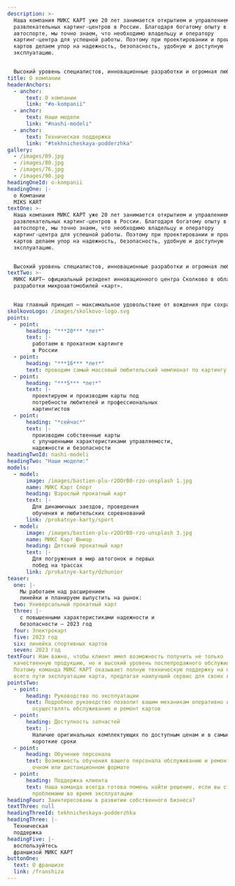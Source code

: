 ```yaml
---
description: >-
  Наша компания МИКС КАРТ уже 20 лет занимается открытием и управлением
  развлекательных картинг-центров в России. Благодаря богатому опыту в
  автоспорте, мы точно знаем, что необходимо владельцу и оператору
  картинг-центра для успешной работы. Поэтому при проектировании и производстве
  картов делаем упор на надежность, безопасность, удобную и доступную
  эксплуатацию. 


  Высокий уровень специалистов, инновационные разработки и огромная любовь к миру автоспорта, позволяет нам создавать уникальный продукт, а пилотам – получать удовольствие каждый раз, когда они садятся за руль/
title: О компании
headerAnchors:
  - anchor:
      text: О компании
      link: "#o-kompanii"
  - anchor:
      text: Наши модели
      link: "#nashi-modeli"
  - anchor:
      text: Техническая поддержка
      link: "#tekhnicheskaya-podderzhka"
gallery:
  - /images/09.jpg
  - /images/80.jpg
  - /images/76.jpg
  - /images/90.jpg
headingOneId: o-kompanii
headingOne: |-
  о Компании
  MIKS KART
textOne: >-
  Наша компания МИКС КАРТ уже 20 лет занимается открытием и управлением
  развлекательных картинг-центров в России. Благодаря богатому опыту в
  автоспорте, мы точно знаем, что необходимо владельцу и оператору
  картинг-центра для успешной работы. Поэтому при проектировании и производстве
  картов делаем упор на надежность, безопасность, удобную и доступную
  эксплуатацию. 


  Высокий уровень специалистов, инновационные разработки и огромная любовь к миру автоспорта позволяют нам создавать уникальный продукт, а пилотам – получать удовольствие каждый раз, когда они садятся за руль.
textTwo: >-
  МИКС КАРТ– официальный резидент инновационного центра Сколково в области
  разработки микроавтомобилей «карт».


  Наш главный принцип – максимальное удовольствие от вождения при сохранении высокого уровня безопасности.
skolkovoLogo: /images/skolkovo-logo.svg
points:
  - point:
      heading: "***20*** *лет*"
      text: |-
        работаем в прокатном картинге
        в России
  - point:
      heading: "***16*** *лет*"
      text: проводим самый массовый любительский чемпионат по картингу
  - point:
      heading: "***5*** *лет*"
      text: |-
        проектируем и производим карты под
        потребности любителей и профессиональных
        картингистов
  - point:
      heading: "*сейчас*"
      text: |-
        производим собственные карты
        с улучшенными характеристиками управляемости,
        надежности и безопасности
headingTwoId: nashi-modeli
headingTwo: "Наши модели:"
models:
  - model:
      image: /images/bastien-plu-r2OOrB0-rzo-unsplash 1.jpg
      name: МИКС Карт Спорт
      heading: Взрослый прокатный карт
      text: |-
        Для динамичных заездов, проведения
        обучения и любительских соревнований
      link: /prokatnye-karty/sport
  - model:
      image: /images/bastien-plu-r2OOrB0-rzo-unsplash 3.jpg
      name: МИКС Карт Юниор
      heading: Детский прокатный карт
      text: |-
        Для погружения в мир автогонок и первых
        побед на трассах
      link: /prokatnye-karty/dzhunior
teaser:
  one: |-
    Мы работаем над расширением
    линейки и планируем выпустить на рынок:
  two: Универсальный прокатный карт
  three: |-
    с повышенными характеристиками надежности и
    безопасности – 2023 год
  four: Электрокарт
  five: 2023 год
  six: линейка спортивных картов
  seven: 2023 год
textFour: Нам важно, чтобы клиент имел возможность получить не только
  качественную продукцию, но и высокий уровень послепродажного обслуживания.
  Поэтому команда МИКС КАРТ оказывает полную техническую поддержку на протяжении
  всего пути эксплуатации карта, предлагая наилучший сервис для своих клиентов.
pointsTwo:
  - point:
      heading: Руководство по эксплуатации
      text: Подробное руководство позволит вашим механикам оперативно и качественно
        осуществлять обслуживание и ремонт картов
  - point:
      heading: Доступность запчастей
      text: |-
        Наличие оригинальных комплектующих по доступным ценам и в самые
        короткие сроки
  - point:
      heading: Обучение персонала
      text: Возможность обучения вашего персонала обслуживанию и ремонту картов в
        очном или дистанционном формате
  - point:
      heading: Поддержка клиента
      text: Наша команда всегда готова помочь найти решение, если вы столкнулись с
        проблемами во время эксплуатации
headingFour: Заинтересованы в развитии собственного бизнеса?
textThree: null
headingThreeId: tekhnicheskaya-podderzhka
headingThree: |-
  Техническая
  поддержка
headingFive: |-
  воспользуйтесь 
  франшизой МИКС КАРТ
buttonOne:
  text: О франшизе
  link: /franshiza
---
```

